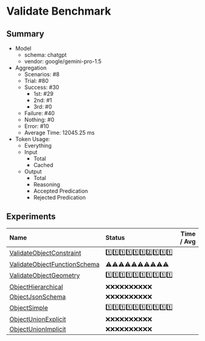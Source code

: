 # Validate Benchmark
## Summary
  - Model
    - schema: chatgpt
    - vendor: google/gemini-pro-1.5
  - Aggregation
    - Scenarios: #8
    - Trial: #80
    - Success: #30
      - 1st: #29
      - 2nd: #1
      - 3rd: #0
    - Failure: #40
    - Nothing: #0
    - Error: #10
    - Average Time: 12045.25 ms
  - Token Usage:
    - Everything
    - Input
      - Total
      - Cached
    - Output
      - Total
      - Reasoning
      - Accepted Predication
      - Rejected Predication

## Experiments
Name | Status | Time / Avg
:----|:-------|------------:
[ValidateObjectConstraint](./ValidateObjectConstraint/README.md) | 1️⃣1️⃣1️⃣1️⃣1️⃣1️⃣2️⃣1️⃣1️⃣1️⃣
[ValidateObjectFunctionSchema](./ValidateObjectFunctionSchema/README.md) | ⚠️⚠️⚠️⚠️⚠️⚠️⚠️⚠️⚠️⚠️
[ValidateObjectGeometry](./ValidateObjectGeometry/README.md) | 1️⃣1️⃣1️⃣1️⃣1️⃣1️⃣1️⃣1️⃣1️⃣1️⃣
[ObjectHierarchical](./ObjectHierarchical/README.md) | ❌❌❌❌❌❌❌❌❌❌
[ObjectJsonSchema](./ObjectJsonSchema/README.md) | ❌❌❌❌❌❌❌❌❌❌
[ObjectSimple](./ObjectSimple/README.md) | 1️⃣1️⃣1️⃣1️⃣1️⃣1️⃣1️⃣1️⃣1️⃣1️⃣
[ObjectUnionExplicit](./ObjectUnionExplicit/README.md) | ❌❌❌❌❌❌❌❌❌❌
[ObjectUnionImplicit](./ObjectUnionImplicit/README.md) | ❌❌❌❌❌❌❌❌❌❌